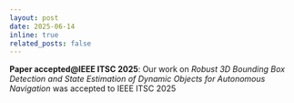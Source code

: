 ```yaml
---
layout: post
date: 2025-06-14
inline: true
related_posts: false
---
```


**Paper accepted@IEEE ITSC 2025**: Our work on *Robust 3D Bounding Box Detection and State Estimation of Dynamic Objects for Autonomous Navigation* was accepted to IEEE ITSC 2025
